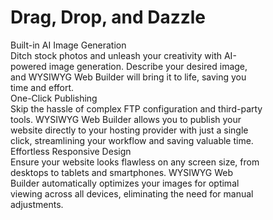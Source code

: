 <!doctype html>
<html>
<head>
<meta charset="utf-8">
<title>Untitled Page</title>
<meta name="generator" content="WYSIWYG Web Builder 20 - https://www.wysiwygwebbuilder.com">
<meta name="viewport" content="width=device-width, initial-scale=1.0">
<link href="Untitled2.css" rel="stylesheet">
<link href="index.css" rel="stylesheet">
</head>
<body>
<div id="wb_article3LayoutGrid">
<div id="article3LayoutGrid">
<div class="col-1">
<div id="wb_article3Heading" style="display:block;width:calc(100% - 100px);z-index:0;">
<h1 id="article3Heading">Drag, Drop, and Dazzle</h1>
</div>
<div id="wb_article3Card1" style="display:flex;width:calc(100% - 100px);z-index:1;" class="card">
<div id="article3Card1-card-body">
<div id="article3Card1-card-item0">Built-in AI Image Generation</div>
<div id="article3Card1-card-item1">Ditch stock photos and unleash your creativity with AI-powered image generation. Describe your desired image, and WYSIWYG Web Builder will bring it to life, saving you time and effort.</div>
</div>
</div>
<div id="wb_article3Card2" style="display:flex;width:calc(100% - 100px);z-index:2;" class="card">
<div id="article3Card2-card-body">
<div id="article3Card2-card-item0">One-Click Publishing</div>
<div id="article3Card2-card-item1">Skip the hassle of complex FTP configuration and third-party tools. WYSIWYG Web Builder allows you to publish your website directly to your hosting provider with just a single click, streamlining your workflow and saving valuable time.</div>
</div>
</div>
<div id="wb_article3Card3" style="display:flex;width:calc(100% - 100px);z-index:3;" class="card">
<div id="article3Card3-card-body">
<div id="article3Card3-card-item0">Effortless Responsive Design</div>
<div id="article3Card3-card-item1">Ensure your website looks flawless on any screen size, from desktops to tablets and smartphones. WYSIWYG Web Builder automatically optimizes your images for optimal viewing across all devices, eliminating the need for manual adjustments.</div>
</div>
</div>
</div>
</div>
</div>
</body>
</html>
